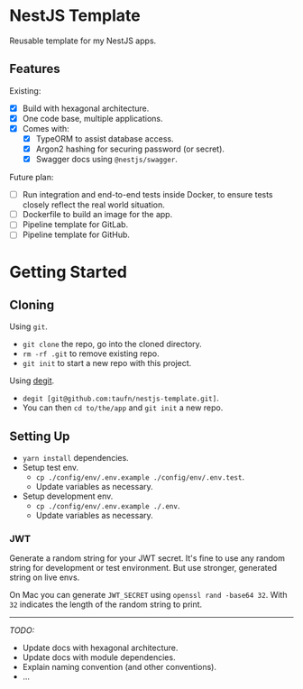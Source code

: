 # NestJS Template

Reusable template for my NestJS apps.

## Features

Existing:

-   [x] Build with hexagonal architecture.
-   [x] One code base, multiple applications.
-   [x] Comes with:
    -   [x] TypeORM to assist database access.
    -   [x] Argon2 hashing for securing password (or secret).
    -   [x] Swagger docs using `@nestjs/swagger`.

Future plan:

-   [ ] Run integration and end-to-end tests inside Docker, to ensure tests closely reflect the real world situation.
-   [ ] Dockerfile to build an image for the app.
-   [ ] Pipeline template for GitLab.
-   [ ] Pipeline template for GitHub.

# Getting Started

## Cloning

Using `git`.

-   `git clone` the repo, go into the cloned directory.
-   `rm -rf .git` to remove existing repo.
-   `git init` to start a new repo with this project.

Using [degit](https://github.com/Rich-Harris/degit).

-   `degit [git@github.com:taufn/nestjs-template.git]`.
-   You can then `cd to/the/app` and `git init` a new repo.

## Setting Up

-   `yarn install` dependencies.
-   Setup test env.
    -   `cp ./config/env/.env.example ./config/env/.env.test`.
    -   Update variables as necessary.
-   Setup development env.
    -   `cp ./config/env/.env.example ./.env`.
    -   Update variables as necessary.

### JWT

Generate a random string for your JWT secret. It's fine to use any random string for development or test environment. But use stronger, generated string on live envs.

On Mac you can generate `JWT_SECRET` using `openssl rand -base64 32`. With `32` indicates the length of the random string to print.

---

*TODO:*

-   Update docs with hexagonal architecture.
-   Update docs with module dependencies.
-   Explain naming convention (and other conventions).
-   ...
